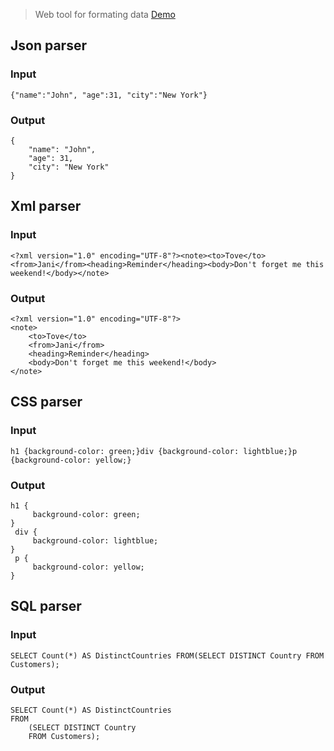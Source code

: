 > Web tool for formating data [Demo](https://nqloc.github.io)

## Json parser
### Input
```
{"name":"John", "age":31, "city":"New York"}
```
### Output
```
{
    "name": "John",
    "age": 31,
    "city": "New York"
}
```

## Xml parser
### Input
```
<?xml version="1.0" encoding="UTF-8"?><note><to>Tove</to><from>Jani</from><heading>Reminder</heading><body>Don't forget me this weekend!</body></note>
```
### Output
```
<?xml version="1.0" encoding="UTF-8"?>
<note>
    <to>Tove</to>
    <from>Jani</from>
    <heading>Reminder</heading>
    <body>Don't forget me this weekend!</body>
</note>
```

## CSS parser
### Input
```
h1 {background-color: green;}div {background-color: lightblue;}p {background-color: yellow;}
```
### Output
```
h1 {
     background-color: green;
}
 div {
     background-color: lightblue;
}
 p {
     background-color: yellow;
}
```

## SQL parser
### Input
```
SELECT Count(*) AS DistinctCountries FROM(SELECT DISTINCT Country FROM Customers);
```
### Output
```
SELECT Count(*) AS DistinctCountries
FROM 
    (SELECT DISTINCT Country
    FROM Customers);
```
